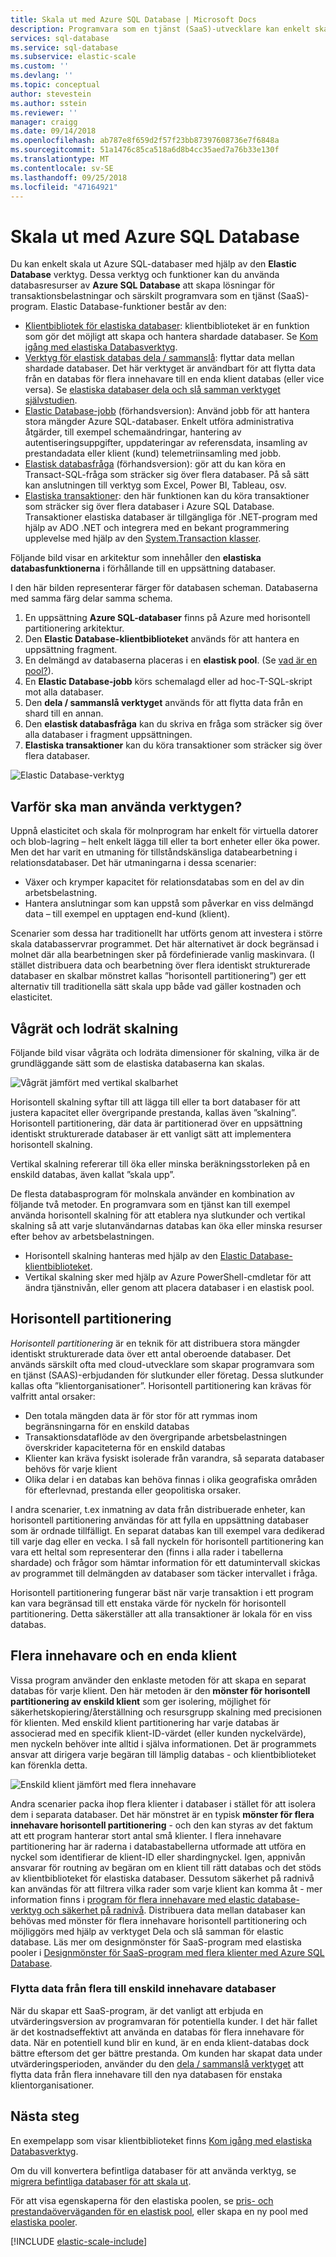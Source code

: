 ```yaml
---
title: Skala ut med Azure SQL Database | Microsoft Docs
description: Programvara som en tjänst (SaaS)-utvecklare kan enkelt skapa elastiska, skalbara databaser i molnet med dessa verktyg
services: sql-database
ms.service: sql-database
ms.subservice: elastic-scale
ms.custom: ''
ms.devlang: ''
ms.topic: conceptual
author: stevestein
ms.author: sstein
ms.reviewer: ''
manager: craigg
ms.date: 09/14/2018
ms.openlocfilehash: ab787e8f659d2f57f23bb87397608736e7f6848a
ms.sourcegitcommit: 51a1476c85ca518a6d8b4cc35aed7a76b33e130f
ms.translationtype: MT
ms.contentlocale: sv-SE
ms.lasthandoff: 09/25/2018
ms.locfileid: "47164921"
---
```

# <a name="scaling-out-with-azure-sql-database"></a>Skala ut med Azure SQL Database
Du kan enkelt skala ut Azure SQL-databaser med hjälp av den **Elastic Database** verktyg. Dessa verktyg och funktioner kan du använda databasresurser av **Azure SQL Database** att skapa lösningar för transaktionsbelastningar och särskilt programvara som en tjänst (SaaS)-program. Elastic Database-funktioner består av den:

* [Klientbibliotek för elastiska databaser](sql-database-elastic-database-client-library.md): klientbiblioteket är en funktion som gör det möjligt att skapa och hantera shardade databaser.  Se [Kom igång med elastiska Databasverktyg](sql-database-elastic-scale-get-started.md).
* [Verktyg för elastisk databas dela / sammanslå](sql-database-elastic-scale-overview-split-and-merge.md): flyttar data mellan shardade databaser. Det här verktyget är användbart för att flytta data från en databas för flera innehavare till en enda klient databas (eller vice versa). Se [elastiska databaser dela och slå samman verktyget självstudien](sql-database-elastic-scale-configure-deploy-split-and-merge.md).
* [Elastic Database-jobb](sql-database-elastic-jobs-overview.md) (förhandsversion): Använd jobb för att hantera stora mängder Azure SQL-databaser. Enkelt utföra administrativa åtgärder, till exempel schemaändringar, hantering av autentiseringsuppgifter, uppdateringar av referensdata, insamling av prestandadata eller klient (kund) telemetriinsamling med jobb.
* [Elastisk databasfråga](sql-database-elastic-query-overview.md) (förhandsversion): gör att du kan köra en Transact-SQL-fråga som sträcker sig över flera databaser. På så sätt kan anslutningen till verktyg som Excel, Power BI, Tableau, osv.
* [Elastiska transaktioner](sql-database-elastic-transactions-overview.md): den här funktionen kan du köra transaktioner som sträcker sig över flera databaser i Azure SQL Database. Transaktioner elastiska databaser är tillgängliga för .NET-program med hjälp av ADO .NET och integrera med en bekant programmering upplevelse med hjälp av den [System.Transaction klasser](https://msdn.microsoft.com/library/system.transactions.aspx).

Följande bild visar en arkitektur som innehåller den **elastiska databasfunktionerna** i förhållande till en uppsättning databaser.

I den här bilden representerar färger för databasen scheman. Databaserna med samma färg delar samma schema.

1. En uppsättning **Azure SQL-databaser** finns på Azure med horisontell partitionering arkitektur.
2. Den **Elastic Database-klientbiblioteket** används för att hantera en uppsättning fragment.
3. En delmängd av databaserna placeras i en **elastisk pool**. (Se [vad är en pool?](sql-database-elastic-pool.md)).
4. En **Elastic Database-jobb** körs schemalagd eller ad hoc-T-SQL-skript mot alla databaser.
5. Den **dela / sammanslå verktyget** används för att flytta data från en shard till en annan.
6. Den **elastisk databasfråga** kan du skriva en fråga som sträcker sig över alla databaser i fragment uppsättningen.
7. **Elastiska transaktioner** kan du köra transaktioner som sträcker sig över flera databaser. 

![Elastic Database-verktyg][1]

## <a name="why-use-the-tools"></a>Varför ska man använda verktygen?
Uppnå elasticitet och skala för molnprogram har enkelt för virtuella datorer och blob-lagring – helt enkelt lägga till eller ta bort enheter eller öka power. Men det har varit en utmaning för tillståndskänsliga databearbetning i relationsdatabaser. Det här utmaningarna i dessa scenarier:

* Växer och krymper kapacitet för relationsdatabas som en del av din arbetsbelastning.
* Hantera anslutningar som kan uppstå som påverkar en viss delmängd data – till exempel en upptagen end-kund (klient).

Scenarier som dessa har traditionellt har utförts genom att investera i större skala databasservrar programmet. Det här alternativet är dock begränsad i molnet där alla bearbetningen sker på fördefinierade vanlig maskinvara. (I stället distribuera data och bearbetning över flera identiskt strukturerade databaser en skalbar mönstret kallas ”horisontell partitionering”) ger ett alternativ till traditionella sätt skala upp både vad gäller kostnaden och elasticitet.

## <a name="horizontal-and-vertical-scaling"></a>Vågrät och lodrät skalning
Följande bild visar vågräta och lodräta dimensioner för skalning, vilka är de grundläggande sätt som de elastiska databaserna kan skalas.

![Vågrät jämfört med vertikal skalbarhet][2]

Horisontell skalning syftar till att lägga till eller ta bort databaser för att justera kapacitet eller övergripande prestanda, kallas även ”skalning”. Horisontell partitionering, där data är partitionerad över en uppsättning identiskt strukturerade databaser är ett vanligt sätt att implementera horisontell skalning.  

Vertikal skalning refererar till öka eller minska beräkningsstorleken på en enskild databas, även kallat ”skala upp”.

De flesta databasprogram för molnskala använder en kombination av följande två metoder. En programvara som en tjänst kan till exempel använda horisontell skalning för att etablera nya slutkunder och vertikal skalning så att varje slutanvändarnas databas kan öka eller minska resurser efter behov av arbetsbelastningen.

* Horisontell skalning hanteras med hjälp av den [Elastic Database-klientbiblioteket](sql-database-elastic-database-client-library.md).
* Vertikal skalning sker med hjälp av Azure PowerShell-cmdletar för att ändra tjänstnivån, eller genom att placera databaser i en elastisk pool.

## <a name="sharding"></a>Horisontell partitionering
*Horisontell partitionering* är en teknik för att distribuera stora mängder identiskt strukturerade data över ett antal oberoende databaser. Det används särskilt ofta med cloud-utvecklare som skapar programvara som en tjänst (SAAS)-erbjudanden för slutkunder eller företag. Dessa slutkunder kallas ofta ”klientorganisationer”. Horisontell partitionering kan krävas för valfritt antal orsaker:  

* Den totala mängden data är för stor för att rymmas inom begränsningarna för en enskild databas
* Transaktionsdataflöde av den övergripande arbetsbelastningen överskrider kapaciteterna för en enskild databas
* Klienter kan kräva fysiskt isolerade från varandra, så separata databaser behövs för varje klient
* Olika delar i en databas kan behöva finnas i olika geografiska områden för efterlevnad, prestanda eller geopolitiska orsaker.

I andra scenarier, t.ex inmatning av data från distribuerade enheter, kan horisontell partitionering användas för att fylla en uppsättning databaser som är ordnade tillfälligt. En separat databas kan till exempel vara dedikerad till varje dag eller en vecka. I så fall nyckeln för horisontell partitionering kan vara ett heltal som representerar den (finns i alla rader i tabellerna shardade) och frågor som hämtar information för ett datumintervall skickas av programmet till delmängden av databaser som täcker intervallet i fråga.

Horisontell partitionering fungerar bäst när varje transaktion i ett program kan vara begränsad till ett enstaka värde för nyckeln för horisontell partitionering. Detta säkerställer att alla transaktioner är lokala för en viss databas.

## <a name="multi-tenant-and-single-tenant"></a>Flera innehavare och en enda klient
Vissa program använder den enklaste metoden för att skapa en separat databas för varje klient. Den här metoden är den **mönster för horisontell partitionering av enskild klient** som ger isolering, möjlighet för säkerhetskopiering/återställning och resursgrupp skalning med precisionen för klienten. Med enskild klient partitionering har varje databas är associerad med en specifik klient-ID-värdet (eller kunden nyckelvärde), men nyckeln behöver inte alltid i själva informationen. Det är programmets ansvar att dirigera varje begäran till lämplig databas - och klientbiblioteket kan förenkla detta.

![Enskild klient jämfört med flera innehavare][4]

Andra scenarier packa ihop flera klienter i databaser i stället för att isolera dem i separata databaser. Det här mönstret är en typisk **mönster för flera innehavare horisontell partitionering** - och den kan styras av det faktum att ett program hanterar stort antal små klienter. I flera innehavare partitionering har är raderna i databastabellerna utformade att utföra en nyckel som identifierar de klient-ID eller shardingnyckel. Igen, appnivån ansvarar för routning av begäran om en klient till rätt databas och det stöds av klientbiblioteket för elastiska databaser. Dessutom säkerhet på radnivå kan användas för att filtrera vilka rader som varje klient kan komma åt - mer information finns i [program för flera innehavare med elastic database-verktyg och säkerhet på radnivå](sql-database-elastic-tools-multi-tenant-row-level-security.md). Distribuera data mellan databaser kan behövas med mönster för flera innehavare horisontell partitionering och möjliggörs med hjälp av verktyget Dela och slå samman för elastic database. Läs mer om designmönster för SaaS-program med elastiska pooler i [Designmönster för SaaS-program med flera klienter med Azure SQL Database](sql-database-design-patterns-multi-tenancy-saas-applications.md).

### <a name="move-data-from-multiple-to-single-tenancy-databases"></a>Flytta data från flera till enskild innehavare databaser
När du skapar ett SaaS-program, är det vanligt att erbjuda en utvärderingsversion av programvaran för potentiella kunder. I det här fallet är det kostnadseffektivt att använda en databas för flera innehavare för data. När en potentiell kund blir en kund, är en enda klient-databas dock bättre eftersom det ger bättre prestanda. Om kunden har skapat data under utvärderingsperioden, använder du den [dela / sammanslå verktyget](sql-database-elastic-scale-overview-split-and-merge.md) att flytta data från flera innehavare till den nya databasen för enstaka klientorganisationer.

## <a name="next-steps"></a>Nästa steg
En exempelapp som visar klientbiblioteket finns [Kom igång med elastiska Databasverktyg](sql-database-elastic-scale-get-started.md).

Om du vill konvertera befintliga databaser för att använda verktyg, se [migrera befintliga databaser för att skala ut](sql-database-elastic-convert-to-use-elastic-tools.md).

För att visa egenskaperna för den elastiska poolen, se [pris- och prestandaöverväganden för en elastisk pool](sql-database-elastic-pool.md), eller skapa en ny pool med [elastiska pooler](sql-database-elastic-pool-manage-portal.md).  

[!INCLUDE [elastic-scale-include](../../includes/elastic-scale-include.md)]

<!--Anchors-->
<!--Image references-->
[1]:./media/sql-database-elastic-scale-introduction/tools.png
[2]:./media/sql-database-elastic-scale-introduction/h_versus_vert.png
[3]:./media/sql-database-elastic-scale-introduction/overview.png
[4]:./media/sql-database-elastic-scale-introduction/single_v_multi_tenant.png

